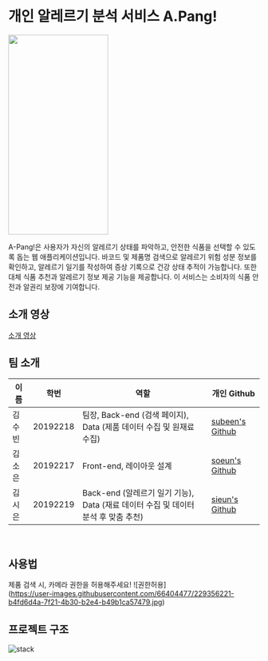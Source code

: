 
# 개인 알레르기 분석 서비스 A.Pang!
<img src="https://user-images.githubusercontent.com/66404477/229354966-186aef8a-58ce-458b-ba41-ed0fe1b1c78e.png" width="200" height="400"/>


A-Pang!은 사용자가 자신의 알레르기 상태를 파악하고, 안전한 식품을 선택할 수 있도록 돕는 웹 애플리케이션입니다. 바코드 및 제품명 검색으로 알레르기 위험 성분 정보를 확인하고, 알레르기 일기를 작성하여 증상 기록으로 건강 상태 추적이 가능합니다. 또한 대체 식품 추천과 알레르기 정보 제공 기능을 제공합니다. 이 서비스는 소비자의 식품 안전과 알권리 보장에 기여합니다.

## 소개 영상

[소개 영상](https://youtu.be/C-NUh5lUpSo)

## 팀 소개

| 이름 | 학번 | 역할 | 개인 Github |
| --- | --- | --- | --- |
| 김수빈 | 20192218 | 팀장, Back-end (검색 페이지), Data (제품 데이터 수집 및 원재료 수집) | [subeen's Github](https://github.com/soosbk) |
| 김소은 | 20192217 | Front-end, 레이아웃 설계 | [soeun's Github](https://github.com/silver0108) |
| 김시은 | 20192219 | Back-end (알레르기 일기 기능), Data (재료 데이터 수집 및 데이터 분석 후 맞춤 추천) | [sieun's Github](https://github.com/se0983) |

<br/>

## 사용법

제품 검색 시, 카메라 권한을 허용해주세요!
![권한허용]
<br/>(https://user-images.githubusercontent.com/66404477/229356221-b4fd6d4a-7f21-4b30-b2e4-b49b1ca57479.jpg)

## 프로젝트 구조
![stack](https://user-images.githubusercontent.com/66404477/229356303-b11d7de8-637d-4750-8e3a-5773309321f2.png)

